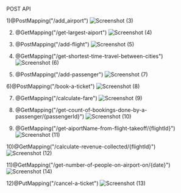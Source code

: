 POST API


1)@PostMapping("/add_airport")
![Screenshot (3)](https://github.com/acciojob/easy-trip-chand1997/assets/95063529/9ae5713e-c7de-4cf2-9ac7-eccf13c4ed59)


2)  @GetMapping("/get-largest-aiport")
![Screenshot (4)](https://github.com/acciojob/easy-trip-chand1997/assets/95063529/c794064d-740d-40f3-a4f5-63de5f268c47)


3) @PostMapping("/add-flight")
![Screenshot (5)](https://github.com/acciojob/easy-trip-chand1997/assets/95063529/2f6be9c5-f5bd-4df6-827b-1af3bb2d896b)


4) @GetMapping("/get-shortest-time-travel-between-cities")
![Screenshot (6)](https://github.com/acciojob/easy-trip-chand1997/assets/95063529/b25eca8c-e8be-486f-a81d-6d1ba8edc70a)


5) @PostMapping("/add-passenger")
 ![Screenshot (7)](https://github.com/acciojob/easy-trip-chand1997/assets/95063529/e154e704-4870-432f-9aae-d21f8340c557)


6)@PostMapping("/book-a-ticket")
![Screenshot (8)](https://github.com/acciojob/easy-trip-chand1997/assets/95063529/9e16c355-a2eb-4dd5-ae50-f20faa20cf72)


7) @GetMapping("/calculate-fare")
![Screenshot (9)](https://github.com/acciojob/easy-trip-chand1997/assets/95063529/d7f33c26-fab7-4f96-a942-b3984d7f3976)


8) @GetMapping("/get-count-of-bookings-done-by-a-passenger/{passengerId}")
   ![Screenshot (10)](https://github.com/acciojob/easy-trip-chand1997/assets/95063529/dc2b8f6b-6c85-4a6f-bbf4-5d6ecd1e438a)


9) @GetMapping("/get-aiportName-from-flight-takeoff/{flightId}")
![Screenshot (11)](https://github.com/acciojob/easy-trip-chand1997/assets/95063529/ccd0c0ca-2683-415e-a998-afe573ae1736)


10)@GetMapping("/calculate-revenue-collected/{flightId}")
![Screenshot (12)](https://github.com/acciojob/easy-trip-chand1997/assets/95063529/cac39027-0556-48af-82fa-d7c7927c99a1)


11)@GetMapping("/get-number-of-people-on-airport-on/{date}")
![Screenshot (14)](https://github.com/acciojob/easy-trip-chand1997/assets/95063529/797535c6-f207-41b5-abe4-450e7d200ab3)




12)@PutMapping("/cancel-a-ticket")
![Screenshot (13)](https://github.com/acciojob/easy-trip-chand1997/assets/95063529/001b8f21-baeb-4bc0-a8e3-4b6caee48389)
